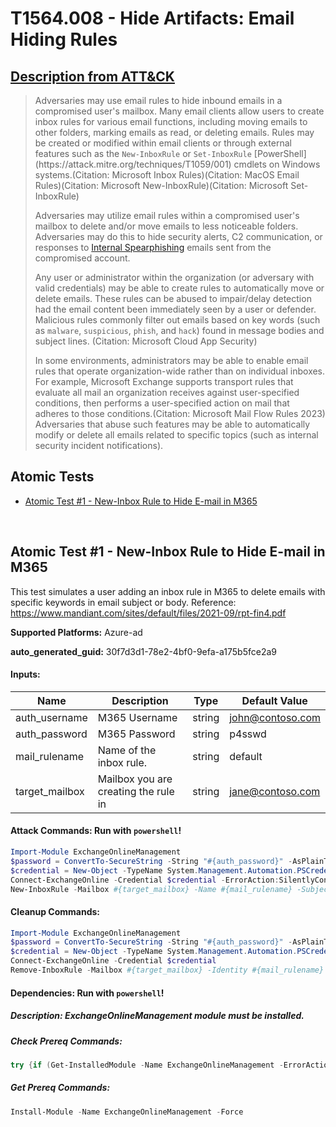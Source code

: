 # T1564.008 - Hide Artifacts: Email Hiding Rules
## [Description from ATT&CK](https://attack.mitre.org/techniques/T1564/008)
<blockquote>Adversaries may use email rules to hide inbound emails in a compromised user's mailbox. Many email clients allow users to create inbox rules for various email functions, including moving emails to other folders, marking emails as read, or deleting emails. Rules may be created or modified within email clients or through external features such as the <code>New-InboxRule</code> or <code>Set-InboxRule</code> [PowerShell](https://attack.mitre.org/techniques/T1059/001) cmdlets on Windows systems.(Citation: Microsoft Inbox Rules)(Citation: MacOS Email Rules)(Citation: Microsoft New-InboxRule)(Citation: Microsoft Set-InboxRule)

Adversaries may utilize email rules within a compromised user's mailbox to delete and/or move emails to less noticeable folders. Adversaries may do this to hide security alerts, C2 communication, or responses to [Internal Spearphishing](https://attack.mitre.org/techniques/T1534) emails sent from the compromised account.

Any user or administrator within the organization (or adversary with valid credentials) may be able to create rules to automatically move or delete emails. These rules can be abused to impair/delay detection had the email content been immediately seen by a user or defender. Malicious rules commonly filter out emails based on key words (such as <code>malware</code>, <code>suspicious</code>, <code>phish</code>, and <code>hack</code>) found in message bodies and subject lines. (Citation: Microsoft Cloud App Security)

In some environments, administrators may be able to enable email rules that operate organization-wide rather than on individual inboxes. For example, Microsoft Exchange supports transport rules that evaluate all mail an organization receives against user-specified conditions, then performs a user-specified action on mail that adheres to those conditions.(Citation: Microsoft Mail Flow Rules 2023) Adversaries that abuse such features may be able to automatically modify or delete all emails related to specific topics (such as internal security incident notifications).</blockquote>

## Atomic Tests

- [Atomic Test #1 - New-Inbox Rule to Hide E-mail in M365](#atomic-test-1---new-inbox-rule-to-hide-e-mail-in-m365)


<br/>

## Atomic Test #1 - New-Inbox Rule to Hide E-mail in M365
This test simulates a user adding an inbox rule in M365 to delete emails with specific keywords in email subject or body.
 Reference: https://www.mandiant.com/sites/default/files/2021-09/rpt-fin4.pdf

**Supported Platforms:** Azure-ad


**auto_generated_guid:** 30f7d3d1-78e2-4bf0-9efa-a175b5fce2a9





#### Inputs:
| Name | Description | Type | Default Value |
|------|-------------|------|---------------|
| auth_username | M365 Username | string | john@contoso.com|
| auth_password | M365 Password | string | p4sswd|
| mail_rulename | Name of the inbox rule. | string | default|
| target_mailbox | Mailbox you are creating the rule in | string | jane@contoso.com|


#### Attack Commands: Run with `powershell`! 


```powershell
Import-Module ExchangeOnlineManagement
$password = ConvertTo-SecureString -String "#{auth_password}" -AsPlainText -Force
$credential = New-Object -TypeName System.Management.Automation.PSCredential -ArgumentList "#{auth_username}", $password
Connect-ExchangeOnline -Credential $credential -ErrorAction:SilentlyContinue
New-InboxRule -Mailbox #{target_mailbox} -Name #{mail_rulename} -SubjectOrBodyContainsWords ("phish","malware","hacked") -Confirm:$false -DeleteMessage:$true
```

#### Cleanup Commands:
```powershell
Import-Module ExchangeOnlineManagement
$password = ConvertTo-SecureString -String "#{auth_password}" -AsPlainText -Force
$credential = New-Object -TypeName System.Management.Automation.PSCredential -ArgumentList "#{auth_username}", $password
Connect-ExchangeOnline -Credential $credential
Remove-InboxRule -Mailbox #{target_mailbox} -Identity #{mail_rulename} -Confirm:$false
```



#### Dependencies:  Run with `powershell`!
##### Description: ExchangeOnlineManagement module must be installed.
##### Check Prereq Commands:
```powershell
try {if (Get-InstalledModule -Name ExchangeOnlineManagement -ErrorAction SilentlyContinue) {exit 0} else {exit 1}} catch {exit 1}
```
##### Get Prereq Commands:
```powershell
Install-Module -Name ExchangeOnlineManagement -Force
```




<br/>
